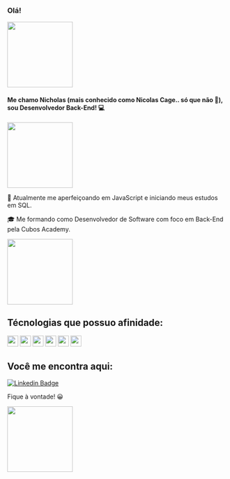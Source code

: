 ### Olá!

<img src=https://media.tenor.com/EY9-VyGowIMAAAAC/persona5-akira-kurusu.gif width="150">
 

#### Me chamo Nicholas (mais conhecido como Nicolas Cage.. só que não 🤣), sou Desenvolvedor Back-End! :computer:




<img src=https://media.tenor.com/YjyN4su14BkAAAAC/persona-futaba.gif width="150">

🌱 Atualmente me aperfeiçoando em JavaScript e iniciando meus estudos em SQL.

🎓 Me formando como Desenvolvedor de Software com foco em Back-End pela Cubos Academy.

<img src=https://media.tenor.com/0PxLpkv-3usAAAAC/persona5-ren-amamiya.gif width="150">


## Técnologias que possuo afinidade:

<img height=25 src="https://img.shields.io/badge/JavaScript-323330?style=for-the-badge&logo=javascript&logoColor=F7DF1E"> <img height=25 src="https://img.shields.io/badge/Node%20js-339933?style=for-the-badge&logo=nodedotjs&logoColor=white"> <img height=25 src="https://img.shields.io/badge/PostgreSQL-316192?style=for-the-badge&logo=postgresql&logoColor=white">  <img height=25 src="https://img.shields.io/badge/Express%20js-000000?style=for-the-badge&logo=express&logoColor=white"> <img height=25 src="https://img.shields.io/badge/TypeScript-007ACC?style=for-the-badge&logo=typescript&logoColor=white"> <img height=25 src="https://img.shields.io/badge/GitHub-100000?style=for-the-badge&logo=github&logoColor=white">




## Você me encontra aqui:

[![Linkedin Badge](https://img.shields.io/badge/-LinkedIn-blue?style=flat-square&logo=Linkedin&logoColor=white&link=LINK_LINKEDIN)](https://www.linkedin.com/in/nicholas-fortunato/)

Fique à vontade! 😀

<img src=https://media.tenor.com/Vl-pwtuiQbgAAAAC/take-your-time-persona-five.gif width="150">




